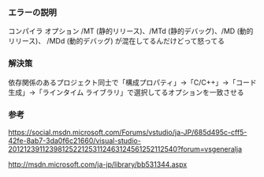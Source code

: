 ### エラーの説明
コンパイラ オプション /MT (静的リリース)、/MTd (静的デバッグ)、/MD (動的リリース)、 /MDd (動的デバッグ) が混在してるんだけどって怒ってる

### 解決策
依存関係のあるプロジェクト同士で「構成プロパティ」→「C/C++」→「コード生成」→「ラインタイム ライブラリ」で選択してるオプションを一致させる

### 参考
https://social.msdn.microsoft.com/Forums/vstudio/ja-JP/685d495c-cff5-42fe-8ab7-3da0f6c21660/visual-studio-20121239112398125221253112463124561252112540?forum=vsgeneralja

http://msdn.microsoft.com/ja-jp/library/bb531344.aspx
